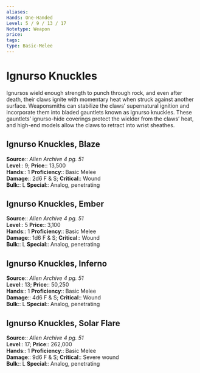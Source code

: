 ```yaml
---
aliases: 
Hands: One-Handed
Level: 5 / 9 / 13 / 17
Notetype: Weapon
price: 
tags: 
type: Basic-Melee
---
```


# Ignurso Knuckles

Ignursos wield enough strength to punch through rock, and even after death, their claws ignite with momentary heat when struck against another surface. Weaponsmiths can stabilize the claws’ supernatural ignition and incorporate them into bladed gauntlets known as ignurso knuckles. These gauntlets’ ignurso-hide coverings protect the wielder from the claws’ heat, and high-end models allow the claws to retract into wrist sheathes.  

## Ignurso Knuckles, Blaze

**Source**:: _Alien Archive 4 pg. 51_  
**Level**:: 9;
**Price**:: 13,500  
**Hands**:: 1
**Proficiency**:: Basic Melee  
**Damage**:: 2d6 F & S;
**Critical**:: Wound  
**Bulk**:: L
**Special**:: Analog, penetrating

## Ignurso Knuckles, Ember

**Source**:: _Alien Archive 4 pg. 51_  
**Level**:: 5
**Price**:: 3,100  
**Hands**:: 1
**Proficiency**:: Basic Melee  
**Damage**:: 1d6 F & S;
**Critical**:: Wound  
**Bulk**:: L
**Special**:: Analog, penetrating

## Ignurso Knuckles, Inferno

**Source**:: _Alien Archive 4 pg. 51_  
**Level**:: 13;
**Price**:: 50,250  
**Hands**:: 1
**Proficiency**:: Basic Melee  
**Damage**:: 4d6 F & S;
**Critical**:: Wound  
**Bulk**:: L
**Special**:: Analog, penetrating

## Ignurso Knuckles, Solar Flare

**Source**:: _Alien Archive 4 pg. 51_  
**Level**:: 17;
**Price**:: 262,000  
**Hands**:: 1
**Proficiency**:: Basic Melee  
**Damage**:: 9d6 F & S;
**Critical**:: Severe wound  
**Bulk**:: L
**Special**:: Analog, penetrating
